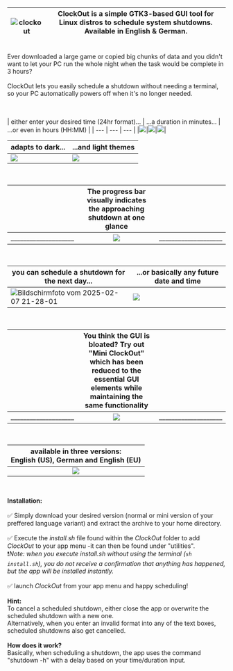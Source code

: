 | ![clockout](https://github.com/user-attachments/assets/d246170f-61a1-48f0-bc7b-92d4b0a748c8) | ClockOut is a simple GTK3-based GUI tool for Linux distros to schedule system shutdowns. Available in English & German. <br/><br/> |
| --- | --- |


Ever downloaded a large game or copied big chunks of data and you didn't want to let your PC run the whole night when the task would be complete in 3 hours? <br/><br/>
ClockOut lets you easily schedule a shutdown without needing a terminal, so your PC automatically powers off when it's no longer needed.




<br/><br/>
| either enter your desired time (24hr format)... | ...a duration in minutes... |  ...or even in hours (HH:MM) | 
| --- | --- | --- |
|![](https://github.com/user-attachments/assets/47c84e4c-61f0-4f35-a91a-4483758e4ede)|![](https://github.com/user-attachments/assets/b332ea48-9b80-4acc-86f6-63f9dfc6c698)|![](https://github.com/user-attachments/assets/35f286eb-f573-457a-9442-88b3c89ba7ee)|
<br/>

| adapts to dark... | ...and light themes|
| --- | --- |
| ![](https://github.com/user-attachments/assets/47c84e4c-61f0-4f35-a91a-4483758e4ede) | ![](https://github.com/user-attachments/assets/750c0859-d10c-4e23-862b-7f17c865425e)
<br/>

|   | The progress bar visually indicates the approaching shutdown at one glance |   |
| --- | :---: | --- |
|____________________|![](https://github.com/user-attachments/assets/a8d801fd-7d38-4db5-af96-8f00d8f13252)|____________________|
<br/>

| you can schedule a shutdown for the next day... | ...or basically any future date and time |
| --- | --- |
| ![Bildschirmfoto vom 2025-02-07 21-28-01](https://github.com/user-attachments/assets/1cb420bd-b302-4c18-a416-cee1f953a2a4)| ![](https://github.com/user-attachments/assets/911cf250-fb7c-42d4-8872-490dcb63b12e)|
<br/>

|   | You think the GUI is bloated? Try out "Mini ClockOut" which has been reduced to the essential GUI elements while maintaining the same functionality |   |
| --- | :---: | --- |
|____________________|![](https://github.com/user-attachments/assets/69f424f0-0648-4fb6-a27e-2d46702f1421)|____________________|
<br/>


| available in three versions: <br/> English (US), German and English (EU) |
| :---: |
|![](https://github.com/user-attachments/assets/a361527f-4a5b-48ad-a51b-de587a938914)|
<br/>

**Installation:**
<br/><br/>
✅ Simply download your desired version (normal or mini version of your preffered language variant) and extract the archive to your home directory.<br/><br/>
✅ Execute the *install.sh* file found within the *ClockOut* folder to add *ClockOut* to your app menu -it can then be found under "utilities".<br/>❗*Note: when you execute *install.sh* without using the terminal (`sh install.sh`), you do not receive a confirmation that anything has happened, but the app will be installed instantly.* <br/><br/>
✅ launch *ClockOut* from your app menu and happy scheduling!
<br/>
<br/>
**Hint:**
<br/>
To cancel a scheduled shutdown, either close the app or overwrite the scheduled shutdown with a new one.
<br/>Alternatively, when you enter an invalid format into any of the text boxes, scheduled shutdowns also get cancelled.
<br/>
<br/>
**How does it work?**
<br/>
Basically, when scheduling a shutdown, the app uses the command "shutdown -h" with a delay based on your time/duration input.
